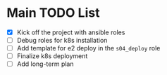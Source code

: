 # Main TODO List


- [x] Kick off the project with ansible roles
- [ ] Debug roles for k8s installation
- [ ] Add template for e2 deploy in the `s04_deploy` role
- [ ] Finalize k8s deployment
- [ ] Add long-term plan

